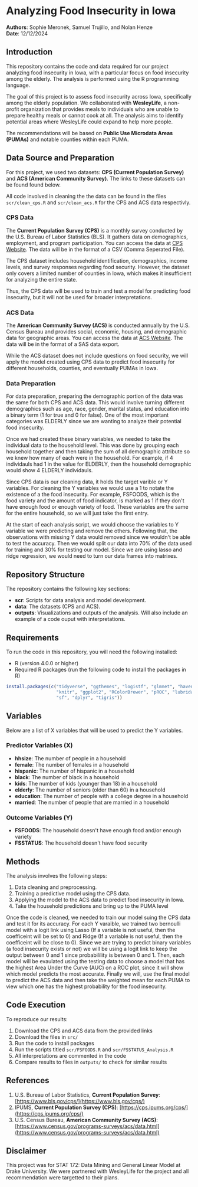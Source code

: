 # Analyzing Food Insecurity in Iowa

**Authors**: Sophie Meronek, Samuel Trujillo, and Nolan Henze  
**Date**: 12/12/2024

## Introduction

This repository contains the code and data required for our project analyzing food insecurity in Iowa, with a particular focus on food insecurity among the elderly. The analysis is performed using the R programming language.

The goal of this project is to assess food insecurity across Iowa, specifically among the elderly population. We collaborated with **WesleyLife**, a non-profit organization that provides meals to individuals who are unable to prepare healthy meals or cannot cook at all. The analysis aims to identify potential areas where WesleyLife could expand to help more people.

The recommendations will be based on **Public Use Microdata Areas (PUMAs)** and notable counties within each PUMA.


## Data Source and Preparation

For this project, we used two datasets: **CPS (Current Population Survey)** and **ACS (American Community Survey)**. The links to these datasets can be found found below.

All code involved in cleaning the the data can be found in the files `scr/clean_cps.R` and `scr/clean_acs.R` for the CPS and ACS data respectivly.

### CPS Data

The **Current Population Survey (CPS)** is a monthly survey conducted by the U.S. Bureau of Labor Statistics (BLS). It gathers data on demographics, employment, and program participation. You can access the data at [CPS Website](https://cps.ipums.org/cps/).  The data will be in the format of a CSV (Comma Seperated File).

The CPS dataset includes household identification, demographics, income levels, and survey responses regarding food security. However, the dataset only covers a limited number of counties in Iowa, which makes it insufficient for analyzing the entire state.

Thus, the CPS data will be used to train and test a model for predicting food insecurity, but it will not be used for broader interpretations.

### ACS Data

The **American Community Survey (ACS)** is conducted annually by the U.S. Census Bureau and provides social, economic, housing, and demographic data for geographic areas. You can access the data at [ACS Website](https://www.census.gov/programs-surveys/acs/data.html).  The data will be in the format of a SAS data export.

While the ACS dataset does not include questions on food security, we will apply the model created using CPS data to predict food insecurity for different households, counties, and eventually PUMAs in Iowa.

### Data Preparation

For data preparation, preparing the demographic portion of the data was the same for both CPS and ACS data.  This would involve turning different demographics such as age, race, gender, marital status, and education into a binary term (1 for true and 0 for false). One of the most important categories was ELDERLY since we are wanting to analyze their potential food insecurity.  

Once we had created these binary variables, we needed to take the individual data to the household level.  This was done by grouping each household together and then taking the sum of all demographic attribute so we knew how many of each were in the household.  For example, if 4 individauls had 1 in the value for ELDERLY, then the household demographic would show 4 ELDERLY individauls.

Since CPS data is our cleaning data, it holds the target varible or Y variables.  For cleaning the Y variables we would use a 1 to notate the existence of a the food insecurity.  For example, FSFOODS, which is the food variety and the amount of food indicator, is marked as 1 if they don't have enough food or enough variety of food.  These variables are the same for the entire household, so we will just take the first entry.

At the start of each analysis script, we would choose the variables to Y variable we were predicting and remove the others. Following that, the observations with missing Y data would removed since we wouldn't be able to test the accuracy.  Then we would split our data into 70% of the data used for training and 30% for testing our model.  Since we are using lasso and ridge regression, we would need to turn our data frames into matrixes.

## Repository Structure

The repository contains the following key sections:

- **scr**: Scripts for data analysis and model development.
- **data**: The datasets (CPS and ACS).
- **outputs**: Visualizations and outputs of the analysis. Will also include an example of a code ouput with interpretations.

## Requirements

To run the code in this repository, you will need the following installed:

- R (version 4.0.0 or higher)
- Required R packages (run the following code to install the packages in R)
```r
install.packages(c("tidyverse", "ggthemes", "logistf", "glmnet", "haven",
                   "knitr", "ggplot2", "RColorBrewer", "pROC", "lubridate",
                   "sf", "dplyr", "tigris"))
```

## Variables
Below are a list of X variables that will be used to predict the Y variables.

### Predictor Variables (X)
-   **hhsize**: The number of people in a household 
-   **female**: The number of females in a household 
-   **hispanic**: The number of hispanic in a household 
-   **black**: The number of black in a household 
-   **kids**: The number of kids (younger than 18) in a household 
-   **elderly**: The number of seniors (older than 60) in a household 
-   **education**: The number of people with a college degree in a household 
-   **married**: The number of people that are  married in a household 

### Outcome Variables (Y)
-   **FSFOODS**: The household doesn't have enough food and/or enough variety
-   **FSSTATUS**: The household doesn't have food security



## Methods

The analysis involves the following steps:

1. Data cleaning and preprocessing.
2. Training a predictive model using the CPS data.
3. Applying the model to the ACS data to predict food insecurity in Iowa.
4. Take the household predictions and bring up to the PUMA level

Once the code is cleaned, we needed to train our model suing the CPS data and test it for its accuracy.  For each Y varaible, we trained two bernoulli model with a logit link using Lasso (If a variable is not useful, then the coefficeint will be set to 0) and Ridge (If a variable is not useful, then the coefficeint will be close to 0).  Since we are trying to predict binary variables (a food insecurity exists or not) we will be using a logit link to keep the output between 0 and 1 since probabilility is between 0 and 1.  Then, each model will be evaulated using the testing data to choose a model that has the highest Area Under the Curve (AUC) on a ROC plot, since it will show which model predicts the most accurate.  Finally we will, use the final model to predict the ACS data and then take the weighted mean for each PUMA to view which one has the highest probability for the food insecurity.


## Code Execution

To reproduce our results:

1. Download the CPS and ACS data from the provided links
2. Download the files in `src/`
3. Run the code to install packages
4. Run the scripts titled `scr/FSFOODS.R` and `scr/FSSTATUS_Analysis.R`
5. All interpretations are commented in the code
6. Compare results to files in `outputs/` to check for similar results


## References

1. U.S. Bureau of Labor Statistics, **Current Population Survey**: [https://www.bls.gov/cps/](https://www.bls.gov/cps/)
2. IPUMS, **Current Population Survey (CPS)**: [https://cps.ipums.org/cps/](https://cps.ipums.org/cps/)
3. U.S. Census Bureau, **American Community Survey (ACS)**: [https://www.census.gov/programs-surveys/acs/data.html](https://www.census.gov/programs-surveys/acs/data.html)

## Disclaimer
This project was for STAT 172: Data Mining and General Linear Model at Drake University.  We were partnered with WesleyLife for the project and all recommendation were targetted to their plans.
